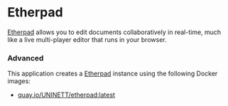 # Etherpad

[Etherpad](http://etherpad.org/) allows you to edit documents collaboratively in real-time, much like a live multi-player editor that runs in your browser.

### Advanced
This application creates a [Etherpad](https://github.com/UNINETT/appstore-app-etherpad) instance using the following Docker images:
  - [quay.io/UNINETT/etherpad:latest](https://quay.io/uninett/etherpad:latest)